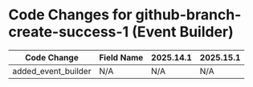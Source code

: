 # Code Changes for github-branch-create-success-1 (Event Builder)

| Code Change | Field Name | 2025.14.1 | 2025.15.1 |
|-------------|------------|-----------|------------|
| added_event_builder | N/A | N/A | N/A |